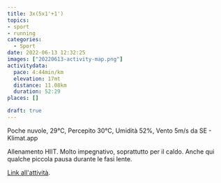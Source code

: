 ```yaml
---
title: 3x(5x1'+1')
topics:
- sport
- running
categories: 
  - Sport
date: 2022-06-13 12:32:25
images: ["20220613-activity-map.png"]
activitydata:
  pace: 4:44min/km
  elevation: 17mt
  distance: 11.08km
  duration: 52:29
places: []

draft: true
---
```


Poche nuvole, 29°C, Percepito 30°C, Umidità 52%, Vento 5m/s da SE - Klimat.app

<!--more-->

Allenamento HIIT. Molto impegnativo, soprattutto per il caldo. Anche qui qualche piccola pausa durante le fasi lente.

<!-- {{< figure src="20220613-activity-map.png" title="map" >}} -->


<!-- {% strava id:7301318631 embedId:0f4537e9ee0bdca2b625842256533c4d7b6e596a %} -->

[Link all'attività](https://strava.com/activities/7301318631).

